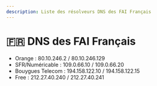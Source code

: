 ```yaml
---
description: Liste des résolveurs DNS des FAI Français
---
```


# 🇫🇷 DNS des FAI Français

* Orange : 80.10.246.2 / 80.10.246.129
* SFR/Numéricable : 109.0.66.10 / 109.0.66.20
* Bouygues Telecom : 194.158.122.10 / 194.158.122.15
* Free : 212.27.40.240 / 212.27.40.241
